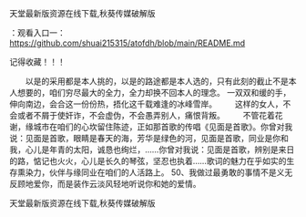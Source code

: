 天堂最新版资源在线下载,秋葵传媒破解版

：观看入口一：https://github.com/shuai215315/atofdh/blob/main/README.md


记得收藏！！！



　　以是的采用都是本人挑的，以是的路途都是本人选的，只有此刻的截止不是本人想要的，咱们穷尽最大的全力，全力却换不回本人的理念。
一双双和缓的手，伸向南边，会合这一份份热，捂化这千载难逢的冰峰雪岸。
　　这样的女人，不会或者不屑于使奸诈，不会虚伪，不会愚弄别人，痛恨背叛。
　　不管花着花谢，缘城市在咱们的心坎留住陈迹，正如那首歌的传唱《见面是首歌》。你曾对我说：见面是首歌，眼睛是春天的海，芳华是绿色的河，见面是首歌，同业是你和我，心儿是年青的太阳，诚恳也绚烂，……你曾对我说：见面是首歌，辨别是来日的路，惦记也火火，心儿是长久的琴弦，坚忍也执着……歌词的魅力在乎如实的生存熏染力，伙伴与缘同业在咱们的人活路上。
	50、我做过最勇敢的事情不是义无反顾地爱你，而是装作云淡风轻地听说你和她的爱情。







天堂最新版资源在线下载,秋葵传媒破解版
